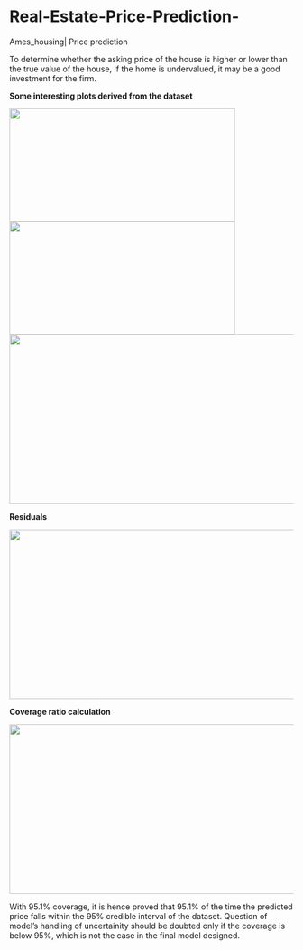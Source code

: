 # Real-Estate-Price-Prediction-
Ames_housing| Price prediction

To determine whether the asking price of the house is higher or lower than the true value of the house, If the home is undervalued, it may be a good investment for the firm. 

**Some interesting plots derived from the dataset**

<img src="https://user-images.githubusercontent.com/68782458/92631773-79a23300-f2ef-11ea-957c-87857e9af0aa.png" width="400" height="200">

<img src="https://user-images.githubusercontent.com/68782458/92632537-b40bd000-f2ef-11ea-8188-9aa647e41b4b.png" width="400" height="200">

<img src="https://user-images.githubusercontent.com/68782458/92633010-d56cbc00-f2ef-11ea-933e-585db660a1ee.png" width="600" height="300">

**Residuals**

<img src="https://user-images.githubusercontent.com/68782458/92633174-00efa680-f2f0-11ea-9076-8f35df0b2988.png" width="600" height="300">

**Coverage ratio calculation**

<img src="https://user-images.githubusercontent.com/68782458/92633292-34323580-f2f0-11ea-8ad8-7e4cd4a55908.png" width="600" height="300">

With 95.1% coverage, it is hence proved that 95.1% of the time the predicted price falls within the 95% credible interval of the dataset. Question of model’s handling of uncertainity should be doubted only if the coverage is below 95%, which is not the case in the final model designed.
